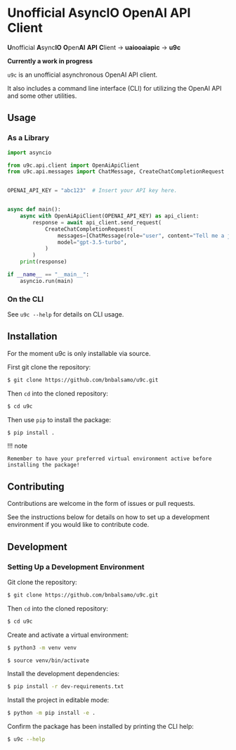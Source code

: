 # Unofficial AsyncIO OpenAI API Client

**U**nofficial **A**sync**IO** **O**pen**AI** **API** **C**lient -> **uaiooaiapic** -> **u9c**

**Currently a work in progress**

`u9c` is an unofficial asynchronous OpenAI API client.

It also includes a command line interface (CLI) for utilizing the OpenAI API
and some other utilities.

## Usage

### As a Library

```python
import asyncio

from u9c.api.client import OpenAiApiClient
from u9c.api.messages import ChatMessage, CreateChatCompletionRequest


OPENAI_API_KEY = "abc123"  # Insert your API key here.


async def main():
    async with OpenAiApiClient(OPENAI_API_KEY) as api_client:
        response = await api_client.send_request(
            CreateChatCompletionRequest(
                messages=[ChatMessage(role="user", content="Tell me a joke")],
                model="gpt-3.5-turbo",
            )
        )
    print(response)

if __name__ == "__main__":
    asyncio.run(main)
```

### On the CLI

See `u9c --help` for details on CLI usage.

## Installation

For the moment u9c is only installable via source.

First git clone the repository:

```sh
$ git clone https://github.com/bnbalsamo/u9c.git
```

Then `cd` into the cloned repository:

```sh
$ cd u9c
```

Then use `pip` to install the package:

```sh
$ pip install .
```

!!! note

    Remember to have your preferred virtual environment active before installing the package!

## Contributing

Contributions are welcome in the form of issues or pull requests.

See the instructions below for details on how to set up a development environment if you would like to contribute code.

## Development

### Setting Up a Development Environment

Git clone the repository:

```sh
$ git clone https://github.com/bnbalsamo/u9c.git
```

Then `cd` into the cloned repository:

```sh
$ cd u9c
```

Create and activate a virtual environment:

```sh
$ python3 -m venv venv
```

```sh
$ source venv/bin/activate
```

Install the development dependencies:

```sh
$ pip install -r dev-requirements.txt
```

Install the project in editable mode:

```sh
$ python -m pip install -e .
```

Confirm the package has been installed by printing the CLI help:

```sh
$ u9c --help
```

